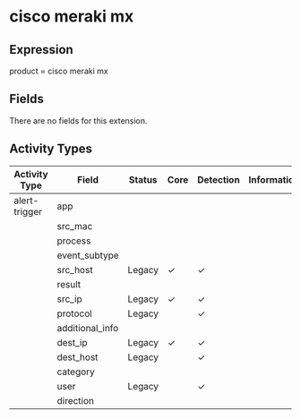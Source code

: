 cisco meraki mx
===============

Expression
----------

product = cisco meraki mx

Fields
------

There are no fields for this extension.

Activity Types
--------------

| Activity Type | Field           | Status | Core     | Detection | Informational |
| ------------- | --------------- | ------ | -------- | --------- | ------------- |
| alert-trigger | app             |        |          |           |               |
|               | src_mac         |        |          |           |               |
|               | process         |        |          |           |               |
|               | event_subtype   |        |          |           |               |
|               | src_host        | Legacy | &#10003; | &#10003;  |               |
|               | result          |        |          |           |               |
|               | src_ip          | Legacy | &#10003; | &#10003;  |               |
|               | protocol        | Legacy |          | &#10003;  |               |
|               | additional_info |        |          |           |               |
|               | dest_ip         | Legacy | &#10003; | &#10003;  |               |
|               | dest_host       | Legacy |          | &#10003;  |               |
|               | category        |        |          |           |               |
|               | user            | Legacy |          | &#10003;  |               |
|               | direction       |        |          |           |               |

